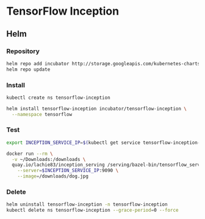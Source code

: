 # TensorFlow Inception

## Helm

### Repository

```sh
helm repo add incubator http://storage.googleapis.com/kubernetes-charts-incubator
helm repo update
```

### Install

```sh
kubectl create ns tensorflow-inception
```

```sh
helm install tensorflow-inception incubator/tensorflow-inception \
  --namespace tensorflow
```

### Test

```sh
export INCEPTION_SERVICE_IP=$(kubectl get service tensorflow-inception-ten -o jsonpath='{.status.loadBalancer.ingress[0].ip}' -n tensorflow-inception )
```

```sh
docker run --rm \
  -v ~/Downloads:/downloads \
  quay.io/lachie83/inception_serving /serving/bazel-bin/tensorflow_serving/example/inception_client \
    --server=$INCEPTION_SERVICE_IP:9090 \
    --image=/downloads/dog.jpg
```

### Delete

```sh
helm uninstall tensorflow-inception -n tensorflow-inception
kubectl delete ns tensorflow-inception --grace-period=0 --force
```
